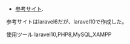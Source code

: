 - [参考サイト](https://laraweb.net/tutorial/10747/).

参考サイトはlaravel6だが、laravel10で作成した。

使用ツール
laravel10,PHP8,MySQL,XAMPP
